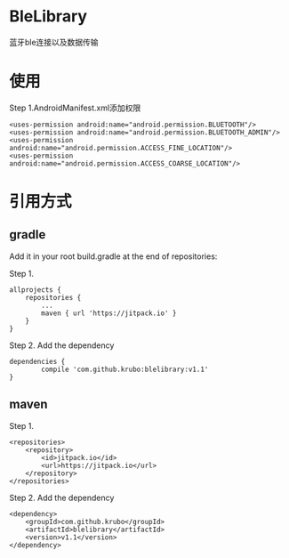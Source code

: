 # BleLibrary
蓝牙ble连接以及数据传输
# 使用

Step 1.AndroidManifest.xml添加权限

	<uses-permission android:name="android.permission.BLUETOOTH"/>
	<uses-permission android:name="android.permission.BLUETOOTH_ADMIN"/>
	<uses-permission android:name="android.permission.ACCESS_FINE_LOCATION"/>
	<uses-permission android:name="android.permission.ACCESS_COARSE_LOCATION"/>
	
# 引用方式
## gradle

Add it in your root build.gradle at the end of repositories:

Step 1.

	allprojects {
		repositories {
			...
			maven { url 'https://jitpack.io' }
		}
	}
  
Step 2. Add the dependency

	dependencies {
	        compile 'com.github.krubo:blelibrary:v1.1'
	}
  
## maven

Step 1.

 	<repositories>
		<repository>
		    <id>jitpack.io</id>
		    <url>https://jitpack.io</url>
		</repository>
	</repositories>
 
Step 2. Add the dependency

	<dependency>
	    <groupId>com.github.krubo</groupId>
	    <artifactId>blelibrary</artifactId>
	    <version>v1.1</version>
	</dependency>
 
